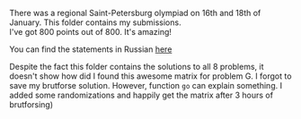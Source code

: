There was a regional Saint-Petersburg olympiad on 16th and 18th of January. 
This folder contains my submissions. </br>
I've got 800 points out of 800. It's amazing! 

You can find the statements in Russian [here](http://neerc.ifmo.ru/school/archive/2020-2021.html)

Despite the fact this folder contains the solutions to all 8 problems, it doesn't show how did I found this awesome matrix for problem G. I forgot to save my brutforse solution. However, function `go` can explain something. I added some randomizations and happily get the matrix after 3 hours of brutforsing)
